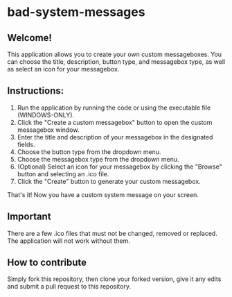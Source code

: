 # bad-system-messages

## Welcome!
This application allows you to create your own custom messageboxes. You can choose the title, description, button type, and messagebox type, as well as select an icon for your messagebox.

## Instructions:

1. Run the application by running the code or using the executable file (WINDOWS-ONLY).
2. Click the "Create a custom messagebox" button to open the custom messagebox window.
3. Enter the title and description of your messagebox in the designated fields.
4. Choose the button type from the dropdown menu.
5. Choose the messagebox type from the dropdown menu.
6. (Optional) Select an icon for your messagebox by clicking the "Browse" button and selecting an .ico file.
7. Click the "Create" button to generate your custom messagebox.

That's it! Now you have a custom system message on your screen.

## Important

There are a few .ico files that must not be changed, removed or replaced. The application will not work without them.

## How to contribute

Simply fork this repository, then clone your forked version, give it any edits and submit a pull request to this repository.